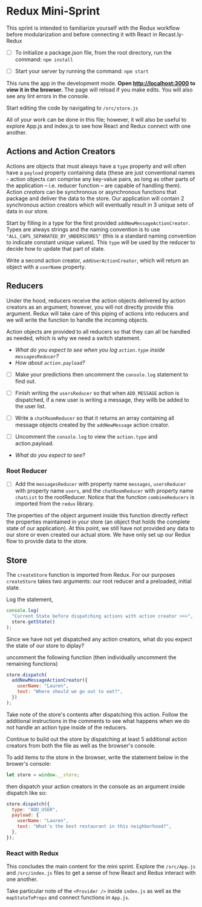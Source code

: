 # Redux Mini-Sprint

This sprint is intended to familiarize yourself with the Redux workflow before modularization and before connecting it with React in Recast.ly-Redux

- [ ] To initialize a package.json file, from the root directory, run the command: `npm install`

- [ ] Start your server by running the command: `npm start`

This runs the app in the development mode. **Open [http://localhost:3000](http://localhost:3000) to view it in the browser.** The page will reload if you make edits. You will also see any lint errors in the console.

Start editing the code by navigating to `/src/store.js`

All of your work can be done in this file; however, it will also be useful to explore App.js and index.js to see how React and Redux connect with one another.

## Actions and Action Creators

Actions are objects that must always have a `type` property and will often have a `payload` property containing data (these are just conventional names - action objects can comprise any key-value pairs, as long as other parts of the application – i.e. reducer function – are capable of handling them). Action _creators_ can be synchronous or asynchronous functions that package and deliver the data to the store. Our application will contain 2 synchronous action creators which will eventually result in 3 unique sets of data in our store.

Start by filling in a type for the first provided `addNewMessageActionCreator`. Types are always strings and the naming convention is to use `"ALL_CAPS_SEPARATED_BY_UNDERSCORES"` (this is a standard naming convention to indicate constant unique values). This `type` will be used by the reducer to decide how to update that part of state.

Write a second action creator, `addUserActionCreator`, which will return an object with a `userName` property.

<!-- _Question: Why do you think creating a default state is good practice?_ -->

## Reducers

Under the hood, reducers receive the action objects delivered by action creators as an argument; however, you will not directly provide this argument. Redux will take care of this piping of actions into reducers and we will write the function to handle the incoming objects.

Action objects are provided to all reducers so that they can all be handled as needed, which is why we need a switch statement.

- _What do you expect to see when you log `action.type` inside `messagesReducer`?_
- _How about `action.payload`?_

- [ ] Make your predictions then uncomment the `console.log` statement to find out.

- [ ] Finish writing the `usersReducer` so that when `ADD_MESSAGE` action is dispatched, if a new user is writing a message, they willb be added to the user list.

- [ ] Write a `chatRoomReducer` so that it returns an array containing all message objects created by the `addNewMessage` action creator.

- [ ] Uncomment the `console.log` to view the `action.type` and action.payload.

- _What do you expect to see?_

### Root Reducer

- [ ] Add the `messagesReducer` with property name `messages`, `usersReducer` with property name `users`, and the `chatRoomReducer` with property name `chatList` to the rootReducer. Notice that the function `combineReducers` is imported from the `redux` library.

The properties of the object argument inside this function directly reflect the properties maintained in your store (an object that holds the complete state of our application). At this point, we still have not provided any data to our store or even created our actual store. We have only set up our Redux flow to provide data to the store.

## Store

The `createStore` function is imported from Redux. For our purposes `createStore` takes two arguments:
our root reducer and a preloaded, initial state.

Log the statement,

```javascript
console.log(
  "Current State before dispatching actions with action creator >>>",
  store.getState()
);
```

Since we have not yet dispatched any action creators, what do you expect the state of our store to diplay?

uncomment the following function (then individually uncomment the remaining functions)

```javascript
store.dispatch(
  addNewMessageActionCreator({
    userName: "Lauren",
    text: "Where should we go out to eat?",
  })
);
```

Take note of the store's contents after dispatching this action.
Follow the additional instructions in the comments to see what happens when we do not handle an action type inside of the reducers.

Continue to build out the store by dispatching at least 5 additional action creators from both the file as well as the browser's console.

To add items to the store in the browser, write the statement below in the brower's console:

```javascript
let store = window.__store;
```

then dispatch your action creators in the console as an argument inside dispatch like so:

```javascript
store.dispatch({
  type: "ADD_USER",
  payload: {
    userName: "Lauren",
    text: "What's the best restaurant in this neighborhood?",
  },
});
```

### React with Redux

This concludes the main content for the mini sprint. Explore the `/src/App.js` and `/src/index.js` files to get a sense of how React and Redux interact with one another.

Take particular note of the `<Provider />` inside `index.js` as well as the `mapStateToProps` and connect functions in `App.js`.